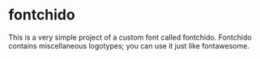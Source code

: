 # fontchido
This is a very simple project of a custom font called fontchido. Fontchido contains miscellaneous logotypes; you can use it just like fontawesome.
